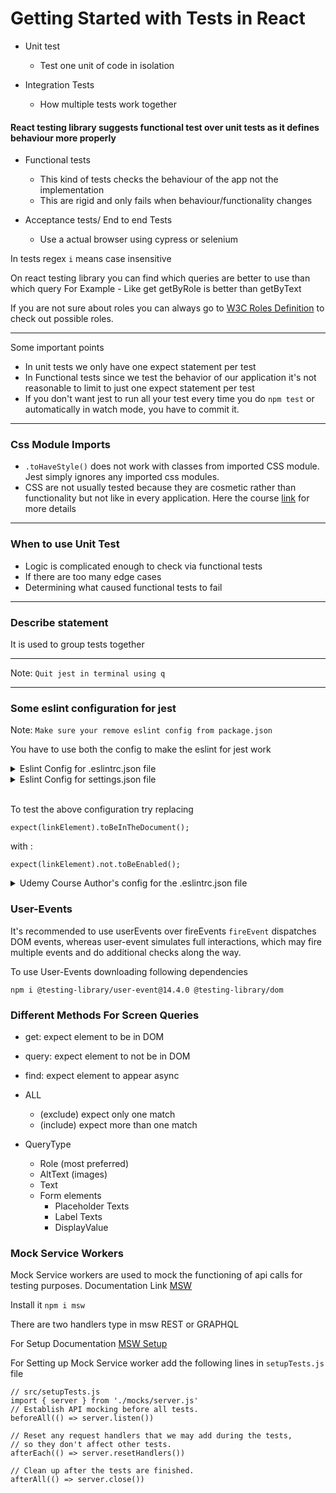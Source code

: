 # Getting Started with Tests in React

- Unit test

  - Test one unit of code in isolation

- Integration Tests
  - How multiple tests work together

#### React testing library suggests functional test over unit tests as it defines behaviour more properly

- Functional tests

  - This kind of tests checks the behaviour of the app not the implementation
  - This are rigid and only fails when behaviour/functionality changes

- Acceptance tests/ End to end Tests
  - Use a actual browser using cypress or selenium

In tests regex `i` means case insensitive

On react testing library you can find which queries are better to use than which query
For Example - Like get getByRole is better than getByText

If you are not sure about roles you can always go to [W3C Roles Definition](https://www.w3.org/TR/wai-aria/#role_definitions) to check out possible roles.

---

Some important points

- In unit tests we only have one expect statement per test
- In Functional tests since we test the behavior of our application it's not reasonable to limit to just one expect statement per test
- If you don't want jest to run all your test every time you do `npm test` or automatically in watch mode, you have to commit it.

---

### Css Module Imports

- `.toHaveStyle()` does not work with classes from imported CSS module. Jest simply ignores any imported css modules.
- CSS are not usually tested because they are cosmetic rather than functionality but not like in every application. Here the course [link](https://www.udemy.com/course/react-testing-library/learn/lecture/30436464#content) for more details

---

### When to use Unit Test

- Logic is complicated enough to check via functional tests
- If there are too many edge cases
- Determining what caused functional tests to fail

---

### Describe statement

It is used to group tests together

---

Note: `Quit jest in terminal using q`

---

### Some eslint configuration for jest

Note: `Make sure your remove eslint config from package.json`

You have to use both the config to make the eslint for jest work

<details>
<summary>Eslint Config for .eslintrc.json file</summary>
<br>

Create the file on same level as gitignore file.

`Install these libraries first.`

```
npm i eslint-plugin-testing-library eslint-plugin-jest-dom
```

```
{
  "plugins": ["jest-dom", "testing-library"],
  "extends": ["react-app", "react-app/jest", "plugin:testing-library/react", "plugin:jest-dom/recommended"]
}
```

</details>

<details>
<summary>Eslint Config for settings.json file</summary>
<br>

Create a folder with name .vscode on same level as gitignore file and settings.json file inside it.

```
{
  "eslint.options": {
    "overrideConfigFile": ".eslintrc.json"
  },
  "eslint.validate": ["javascript", "javascriptreact"],
  "editor.codeActionsOnSave": {
    "source.fixAll.eslint": true
  }
}
```

</details>

<br/>

To test the above configuration try replacing

```
expect(linkElement).toBeInTheDocument();
```

with :

```
expect(linkElement).not.toBeEnabled();
```

<details>
<summary>Udemy Course Author's config for the .eslintrc.json file</summary>
<br>

This one's optional to above eslintrc file.
`This settings might not work as some of things might not be supported now. But worth a try.`

```
{
  "extends": [
    "airbnb",
    "plugin:testing-library/react",
    "react-app",
    "react-app/jest",
    "plugin:jsx-a11y/recommended"
  ],
  "settings": {
    "import/resolver": {
      "node": {
        "extensions": [".js", ".jsx", ".ts", ".tsx"],
        "paths": ["src"]
      }
    }
  },
  "parserOptions": {
    "ecmaVersion": 2018,
    "sourceType": "module",
    "ecmaFeatures": {
      "jsx": true
    }
  },
  "plugins": [
    "testing-library",
    "jest-dom",
    "sonarjs",
    "jsx-a11y",
    "@typescript-eslint",
    "simple-import-sort",
    "prettier"
  ],
  "env": {
    "browser": true,
    "node": true,
    "es6": true,
    "jest": true
  },
  "rules": {
    "import/no-extraneous-dependencies": [2, { "devDependencies": true }],
    "testing-library/await-async-query": "error",
    "testing-library/no-await-sync-query": "error",
    "testing-library/no-debug": "warn",
    "jest-dom/prefer-checked": "error",
    "jest-dom/prefer-enabled-disabled": "error",
    "jest-dom/prefer-required": "error",
    "jest-dom/prefer-to-have-attribute": "error",
    "react/prop-types": ["off"],
    "sonarjs/cognitive-complexity": ["error", 5],
    "max-lines-per-function": ["warn", 50],
    "react/jsx-filename-extension": [1, { "extensions": [".tsx", ".jsx"] }],
    "import/extensions": ["error", "never"],
    "import/no-unresolved": 2,
    "simple-import-sort/imports": "error",
    "simple-import-sort/exports": "error",
    "sort-imports": "off",
    "import/order": "off",
    "no-shadow": "off",
    "@typescript-eslint/no-shadow": "error",
    "react-hooks/rules-of-hooks": "error",
    "react-hooks/exhaustive-deps": "warn",
    "react/react-in-jsx-scope": "off",
    "prettier/prettier": "error",
    "react/jsx-one-expression-per-line": "off",
    "react/jsx-curly-newline": "off",
    "import/prefer-default-export": "off"
  }
}
```

</details>

### User-Events

It's recommended to use userEvents over fireEvents
`fireEvent` dispatches DOM events, whereas user-event simulates full interactions, which may fire multiple events and do additional checks along the way.

To use User-Events downloading following dependencies

```
npm i @testing-library/user-event@14.4.0 @testing-library/dom
```

### Different Methods For Screen Queries

- get: expect element to be in DOM
- query: expect element to not be in DOM
- find: expect element to appear async
- ALL
	- (exclude) expect only one match
	- (include) expect more than one match

- QueryType
	- Role (most preferred)
	- AltText (images)
	- Text
	- Form elements
		- Placeholder Texts
		- Label Texts
		- DisplayValue

### Mock Service Workers
Mock Service workers are used to mock the functioning of api calls for testing purposes.
Documentation Link [MSW](https://mswjs.io/docs/)

Install it `npm i msw`

There are two handlers type in msw REST or GRAPHQL

For Setup Documentation [MSW Setup](https://mswjs.io/docs/getting-started/integrate/node)

For Setting up Mock Service worker add the following lines in `setupTests.js` file

```
// src/setupTests.js
import { server } from './mocks/server.js'
// Establish API mocking before all tests.
beforeAll(() => server.listen())

// Reset any request handlers that we may add during the tests,
// so they don't affect other tests.
afterEach(() => server.resetHandlers())

// Clean up after the tests are finished.
afterAll(() => server.close())
```